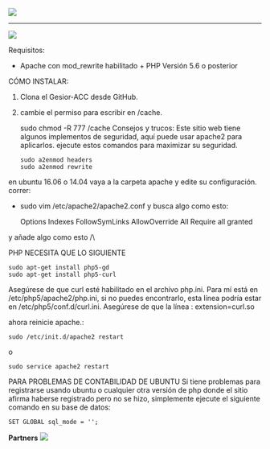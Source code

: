 [![](https://i.ibb.co/VqBZvn5/logoevo.png)](https://tibia-evolution.com/index.php?threads/premium-gesior-acc-2022-tibia-evolution-12-7x.8/#post-28)

------------


![](https://i.ibb.co/GPm9VYP/Gesior.png)

Requisitos:
- Apache con mod_rewrite habilitado + PHP Versión 5.6 o posterior

CÓMO INSTALAR: 
 1. Clona el Gesior-ACC desde GitHub.
 1. cambie el permiso para escribir en /cache.


    sudo chmod -R 777 /cache
Consejos y trucos:
Este sitio web tiene algunos implementos de seguridad, aquí puede usar apache2 para aplicarlos.
ejecute estos comandos para maximizar su seguridad.




        sudo a2enmod headers
        sudo a2enmod rewrite 
en ubuntu 16.06 o 14.04 vaya a la carpeta apache y edite su configuración.
correr:
- sudo vim /etc/apache2/apache2.conf 
y busca algo como esto:



    <Directory PATH_TO_YOUR_WEBSITE>
            Options Indexes FollowSymLinks
            AllowOverride All
            Require all granted         
    </Directory>
y añade algo como esto /\

PHP NECESITA QUE LO SIGUIENTE


    sudo apt-get install php5-gd
    sudo apt-get install php5-curl
Asegúrese de que curl esté habilitado en el archivo php.ini. Para mí está en /etc/php5/apache2/php.ini, si no puedes encontrarlo, esta línea podría estar en /etc/php5/conf.d/curl.ini. Asegúrese de que la línea : extension=curl.so

ahora reinicie apache.:



    sudo /etc/init.d/apache2 restart
o



    sudo service apache2 restart
PARA PROBLEMAS DE CONTABILIDAD DE UBUNTU
Si tiene problemas para registrarse usando ubuntu o cualquier otra versión de php donde el sitio afirma haberse registrado pero no se hizo, simplemente ejecute el siguiente comando en su base de datos:

    

    SET GLOBAL sql_mode = '';

**Partners**
[![](http://tibia-evolution.com/styles/xenfocus/dimension/backgrounds/logo.png)](https://tibia-evolution.com/)
